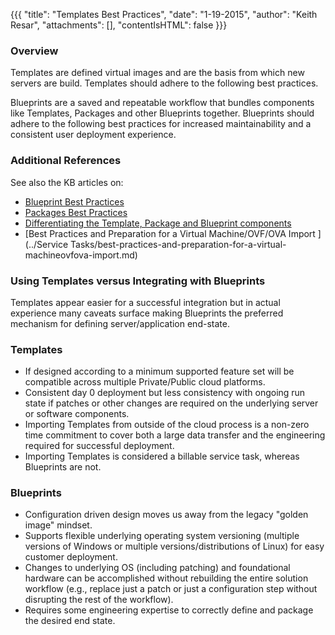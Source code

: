 {{{
  "title": "Templates Best Practices",
  "date": "1-19-2015",
  "author": "Keith Resar",
  "attachments": [],
  "contentIsHTML": false
}}}

### Overview
Templates are defined virtual images and are the basis from which new servers are build. Templates should adhere to the following best practices.

Blueprints are a saved and repeatable workflow that bundles components like Templates, Packages and other Blueprints together. Blueprints should adhere to the following best practices for increased maintainability and a consistent user deployment experience.

### Additional References
See also the KB articles on:
* [Blueprint Best Practices](blueprints-best-practices.md)
* [Packages Best Practices](packages-best-practices.md)
* [Differentiating the Template, Package and Blueprint components](understanding-the-difference-between-templates-blueprints-and-packages.md)
* [Best Practices and Preparation for a Virtual Machine/OVF/OVA Import ](../Service Tasks/best-practices-and-preparation-for-a-virtual-machineovfova-import.md)

### Using Templates versus Integrating with Blueprints
Templates appear easier for a successful integration but in actual experience many caveats surface making Blueprints the preferred mechanism for defining server/application end-state.

### Templates
* If designed according to a minimum supported feature set will be compatible across multiple Private/Public cloud platforms.
* Consistent day 0 deployment but less consistency with ongoing run state if patches or other changes are required on the underlying server or software components.
* Importing Templates from outside of the cloud process is a non-zero time commitment to cover both a large data transfer and the engineering required for successful deployment.
* Importing Templates is considered a billable service task, whereas Blueprints are not.

### Blueprints
* Configuration driven design moves us away from the legacy "golden image" mindset.
* Supports flexible underlying operating system versioning (multiple versions of Windows or multiple versions/distributions of Linux) for easy customer deployment.
* Changes to underlying OS (including patching) and foundational hardware can be accomplished without rebuilding the entire solution workflow (e.g., replace just a patch or just a configuration step without disrupting the rest of the workflow).
* Requires some engineering expertise to correctly define and package the desired end state.
